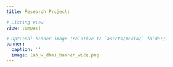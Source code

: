 ```yaml
---
title: Research Projects 

# Listing view
view: compact

# Optional banner image (relative to `assets/media/` folder).
banner:
  caption: ''
  image: lab_w_dbmi_banner_wide.png
--- 
```

